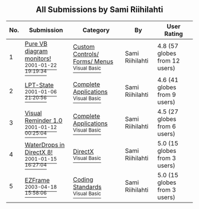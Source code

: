 ﻿<div align="center">

## All Submissions by Sami Riihilahti

</div>

No.  | Submission | Category | By   | User Rating
---- | ---------- | -------- | ---- | -----------
1 | [Pure VB diagram monitors\!<br /><sup>2001-01-22 19:19:34</sup>](https://github.com/Planet-Source-Code/sami-riihilahti-pure-vb-diagram-monitors__1-14620) | [Custom Controls/ Forms/  Menus<br /><sup>Visual Basic</sup>](../ByCategory/custom-controls-forms-menus__1-4.md) | Sami Riihilahti | 4.8 (57 globes from 12 users)
2 | [LPT\-State<br /><sup>2001-01-06 21:20:56</sup>](https://github.com/Planet-Source-Code/sami-riihilahti-lpt-state__1-14194) | [Complete Applications<br /><sup>Visual Basic</sup>](../ByCategory/complete-applications__1-27.md) | Sami Riihilahti | 4.6 (41 globes from 9 users)
3 | [Visual Reminder 1\.0<br /><sup>2001-01-12 00:25:04</sup>](https://github.com/Planet-Source-Code/sami-riihilahti-visual-reminder-1-0__1-14357) | [Complete Applications<br /><sup>Visual Basic</sup>](../ByCategory/complete-applications__1-27.md) | Sami Riihilahti | 4.5 (27 globes from 6 users)
4 | [WaterDrops in DirectX 8\!<br /><sup>2001-01-15 16:27:04</sup>](https://github.com/Planet-Source-Code/sami-riihilahti-waterdrops-in-directx-8__1-14433) | [DirectX<br /><sup>Visual Basic</sup>](../ByCategory/directx__1-44.md) | Sami Riihilahti | 5.0 (15 globes from 3 users)
5 | [EZFrame<br /><sup>2003-04-18 15:58:06</sup>](https://github.com/Planet-Source-Code/sami-riihilahti-ezframe__1-44842) | [Coding Standards<br /><sup>Visual Basic</sup>](../ByCategory/coding-standards__1-43.md) | Sami Riihilahti | 5.0 (15 globes from 3 users)
